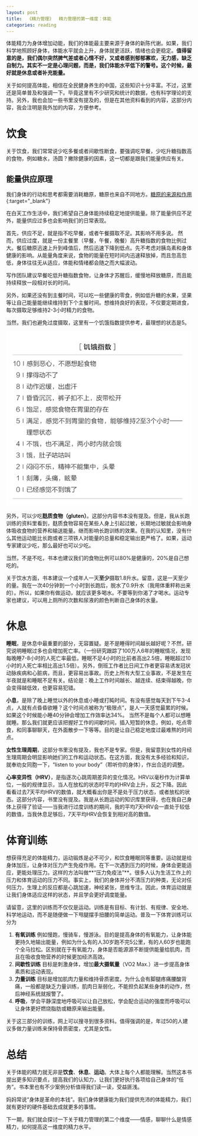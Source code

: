 ```yaml
---
layout: post
title:  《精力管理》  精力管理的第一维度：体能
categories: reading
---
```


体能精力为身体增加动能，我们的体能最主要来源于身体的新陈代谢。如果，我们科学地照顾好身体，体能水平就会上升，身体就更活跃，情绪也会更稳定。**值得留意的是，我们偶尔突然脾气差或者心情不好，又或者感到郁郁寡欢，无力感，缺乏自制力。其实不一定是心理问题，而是，我们体能水平低下的警号。这个时候，最好就是休息或者补充能量。**

关于如何提高体能，相信在全民健身养生的中国，这些知识十分丰富。不过，这里还是简单普及和强调一下。毕竟这里有不少研究和统计的数据，也有科学理论的支持。另外，我也会加一些书里没有提及的，但是在其他资料看到的内容，这部分内容，我会注明是我外加的内容，方便参考。

# 饮食

关于饮食，我们常常说少吃多餐或者间歇性断食，要强调吃早餐，少吃升糖指数高的食物，例如糖水，汤圆？撇除健康的因素，这一切都是跟我们能量供应有关。

## 能量供应原理

我们身体的行动和思考都需要消耗糖原，糖原也来自不同地方。[糖原的来源和作用](https://chatgpt.com/share/6797efbd-cb38-800c-a4e1-eb003654e9f2){:target="_blank"}

在白天工作生活中，我们希望自己身体能持续稳定地提供能量。除了能量供应不足外，能量供应过多也会影响我们的日常表现。

首先，供应不足，就是指不吃早餐，或者午餐摄取不足。其影响不用多说。
然而，供应过度，就是一份主餐里（早餐，午餐，晚餐）高升糖指数的食物比例过大。餐后糖原迅速上升到峰值后，然后迅速下降到低点。先不考虑对胰岛素和身体健康的影响。从能量角度来说，食物的能量在短时间内迅速释放掉，而且忽高忽低，身体往往无从适应，体能和情绪都会随之而大幅波动。

写作团队建议早餐吃低升糖指数食物，让身体才苏醒后，缓慢地释放糖原，而且能持续释放一段相对长的时间。

另外，如果还没有到主餐时间，可以吃一些健康的零食，例如低升糖的水果，坚果等让自己能量能继续维持到下个主餐时间。想维持良好的表现，不仅要定期进食，每次摄取足够维持2-3小时精力的食物。

当然，我们也避免过度摄取，这里有一个饥饿指数提供参考，最理想的状态是5。

![精力管理-饥饿指数.png](/assets/%E7%B2%BE%E5%8A%9B%E7%AE%A1%E7%90%86-%E9%A5%A5%E9%A5%BF%E6%8C%87%E6%95%B0.png)

另外，可以少吃**麸质食物（gluten）**。这部分内容书本没有提及。但是，我从长跑训练的资料里看到，麸质食物容易在某些人身上引起过敏，长期地过敏就会影响身体吸收食物的营养和输送能量。继而影响长跑训练的效果。在我的认知里，没有什么其他运动能比长跑或者三项铁人对能量的总量和稳定输出更严格了。如果，运动专家建议少吃，那么最好也可以少吃。

当然，不是不吃，书本也建议我们的食物比例可以80%是健康的，20%是自己想吃的。

关于饮水方面，书本建议一个成年人一天**至少**摄取1.8升水。留意，这是一天至少的量。我在一次40分钟到一个小时到长跑后，脱水了0.9升水（我用体重秤称出来的）。所以，如果你有做运动，就应该更多喝水。不要等到你渴了才喝水。运动专家也建议，可以用上厕所的次数和尿液的颜色判断自己身体的水量。


# 休息

**睡眠**，是休息中最重要的部分，无容置疑。是不是睡得时间越长越好呢？不然，研究说明睡眠过多也会增加死亡率。（一份研究跟踪了100万人6年的睡眠情况，发现每晚睡7-8小时的人死亡率最低，睡眠不足4小时的比前者高出2.5倍，睡眠超过10小时的人死亡率相比高出1.5倍）。另外，倒班工作者比日间工作者更容易诱发冠状动脉疾病和心脏病，而且，更容易出事故。历史上所有大型工业事故，不是发生在半夜就是和睡眠不足有关。结论是：晚上工作时间越长、越连续、结束得越晚，你会变得越低效，也更容易犯错。

**小息**，是除了晚上睡觉以外的休息或小睡或打盹时间。有没有感觉每天到下午3-4点，人就有点昏昏欲睡？这个时间点被称为“极限点”，是人一天感觉最累的时候。如果这个时候能小睡40分钟会增加工作效率达34%。 当然不是每个人都可以想睡就睡。那么我们就更应该把握好工作的间歇时间，插入短暂的休息，例如，吃点零食，和同事聊聊天，在外面散步一下等等。目的是让自己稳定地度过最难熬的时间点。 

**女性生理周期**，这部分书里没有提及，我也不是专家。但是，我留意到女性的月经生理周期会明显影响她们的工作和运动状态。在这方面，我没有太多经验和知识，就奉劝女同胞一下，“listen to your body”（聆听你的身体），作出合适的调整。

**心率变异性（HRV）**，是指逐次心跳周期差异的变化情况。HRV以毫秒作为计算单位，一般的规律显示，当人在放松的状态时平均的HRV会上升，反之下降。因此看看过去7天平均HRV的数值，就大概看出你是不是处于压力状态，或者放松的状态。这部分内容，书里没有提及。我是从长跑运动的知识库里获得，也在我自己身体上获得了验证——当我进行过度训练的期间，我的平均7天HRV会一直处于较低的数值，当我休息足够后，7天平均HRV会恢复到相对高的数值。

# 体育训练

想获得充足的体能精力，运动锻炼是必不可少，和饮食睡眠同等重要。运动就是给身体加压，让身体对压力产生免疫作用。在下一次遇到压力的时候，身体会更能适应，更能处理压力。这样的方法叫做**“压力免疫法”**。很多人认为生活工作上的压力和体育运动的压力不同。事实上，我们的身体并分不清压力的种类，无论对任何压力，生理上的反应都是心跳加速，神经紧张，思维专注。因此，体育运动就是让我们身体适应这样的状态，并且学会更好调度能量。

请留意，这里的训练而不仅仅是运动。训练是有目标、有计划、有规律、安全地、科学地运动，而不是随便做一下甩腿摆手扭腰的简单运动。普及一下体育训练可以分为

1. **有氧训练** 例如慢跑，慢骑车，慢游泳。目的是提高身体的有氧能力，让身体能更持久地输出能量，例如为什么有的人30岁跑不完5公里，有的人60岁也能跑个全马拉松。区别就在于有氧能力，身体是否能源源不断提供能量给肌肉，而且在吸收食物营养的时候更加经济高效。
2. **间歇性训练** 目标是刺激身体，增加**最大摄氧量**（VO2 Max.）进一步提高身体素质和运动表现。
3. **力量训练** 目标是增加肌肉力量和维持骨质密度。为什么会有脚腿疼痛腰酸背痛，一般都是缺乏力量训练，肌肉日渐弱化，不能担负起某些身体的动作，然后神经系统就报警了。
4. **呼吸**，学会平静深度地呼吸可以让自己放松，学会配合运动的强度而呼吸可以让身体更好燃烧脂肪或糖原来输出能量。

关于这三部分的训练，网上可以搜寻到很多资料。值得强调的是，年过50的人建议多做力量训练来保持骨质密度，尤其是女性。


# 总结

关于体能的精力就无非是**饮食**、**休息**、**运动**。大体上每个人都能理解。当然这本书提出更多知识要点，提高我们的认知力，让我们更好执行各项给自己身体的“任务”。书本里也有不少案例分析值得我们读一读，受益匪浅。

妈妈常说“身体是革命的本钱”。我们身体健康能为我们提供充沛的体能精力，我们就有更好的硬件基础去成就更多的事情。

下一期，我们就会探讨一下关于精力管理的第二个维度——情感，聊聊什么是情感精力，如何提高这一维度的精力水平。
<!--stackedit_data:
eyJoaXN0b3J5IjpbLTE2NTA4MjQyOTQsLTY1ODQyODA3Miw5OD
AyMDY1MzMsNTkwNzEwMjgxLDExMTI3NTAyOTgsNDY3NjYyNDA1
LC0xMzE4ODA3OTk3LDE2ODAyNjU1MDddfQ==
-->